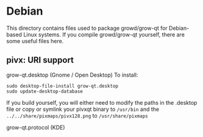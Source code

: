 
Debian
====================
This directory contains files used to package growd/grow-qt
for Debian-based Linux systems. If you compile growd/grow-qt yourself, there are some useful files here.

## pivx: URI support ##


grow-qt.desktop  (Gnome / Open Desktop)
To install:

	sudo desktop-file-install grow-qt.desktop
	sudo update-desktop-database

If you build yourself, you will either need to modify the paths in
the .desktop file or copy or symlink your pivxqt binary to `/usr/bin`
and the `../../share/pixmaps/pivx128.png` to `/usr/share/pixmaps`

grow-qt.protocol (KDE)

